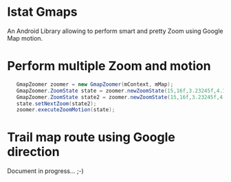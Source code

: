 # Istat Gmaps
An Android Library allowing to perform smart and pretty Zoom using Google Map motion.

# Perform multiple Zoom and motion

 ```java
    GmapZoomer zoomer = new GmapZoomer(mContext, mMap);
    GmapZoomer.ZoomState state = zoomer.newZoomState(15,16f,3.23245f,4.11222f);
    GmapZoomer.ZoomState state2 = zoomer.newZoomState(15,16f,3.23245f,4.11222f);
    state.setNextZoom(state2);
    zoomer.executeZoomMotion(state);
 ```

# Trail map route using Google direction

Document in progress... ;-)
